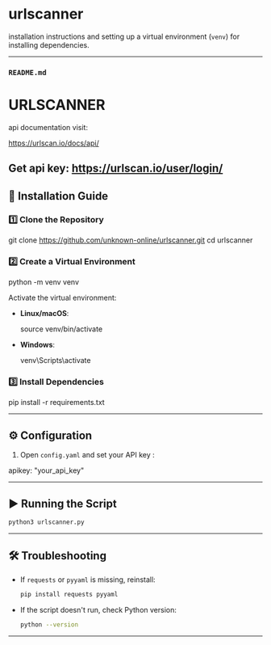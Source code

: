 # urlscanner
  installation instructions and setting up a virtual environment (`venv`) for installing dependencies.  

---

### **`README.md`**

# URLSCANNER

api documentation visit:

https://urlscan.io/docs/api/

Get api key:
https://urlscan.io/user/login/
---

## 🚀 Installation Guide

### 1️⃣ **Clone the Repository**

git clone https://github.com/unknown-online/urlscanner.git
cd urlscanner

### 2️⃣ **Create a Virtual Environment**

python -m venv venv

Activate the virtual environment:
- **Linux/macOS**:  
  
  source venv/bin/activate
  
- **Windows**:  
  
  venv\Scripts\activate
  

### 3️⃣ **Install Dependencies**

pip install -r requirements.txt


---

## ⚙️ Configuration
1. Open `config.yaml` and set your API key :

apikey: "your_api_key"



---

## ▶️ Running the Script
```bash
python3 urlscanner.py
```

---

## 🛠 Troubleshooting
- If `requests` or `pyyaml` is missing, reinstall:
  ```bash
  pip install requests pyyaml
  ```
- If the script doesn't run, check Python version:
  ```bash
  python --version
  ```

---

